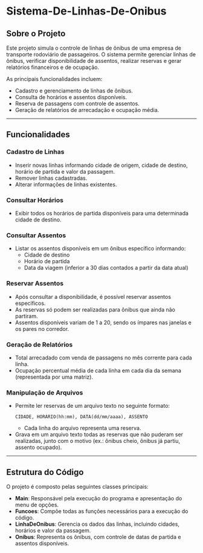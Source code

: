 # Sistema-De-Linhas-De-Onibus

## Sobre o Projeto

Este projeto simula o controle de linhas de ônibus de uma empresa de transporte rodoviário de passageiros. O sistema permite gerenciar linhas de ônibus, verificar disponibilidade de assentos, realizar reservas e gerar relatórios financeiros e de ocupação.

As principais funcionalidades incluem:
- Cadastro e gerenciamento de linhas de ônibus.
- Consulta de horários e assentos disponíveis.
- Reserva de passagens com controle de assentos.
- Geração de relatórios de arrecadação e ocupação média.

---

## Funcionalidades

### Cadastro de Linhas
- Inserir novas linhas informando cidade de origem, cidade de destino, horário de partida e valor da passagem.
- Remover linhas cadastradas.
- Alterar informações de linhas existentes.

### Consultar Horários
- Exibir todos os horários de partida disponíveis para uma determinada cidade de destino.

### Consultar Assentos
- Listar os assentos disponíveis em um ônibus específico informando:
  - Cidade de destino
  - Horário de partida
  - Data da viagem (inferior a 30 dias contados a partir da data atual)

### Reservar Assentos
- Após consultar a disponibilidade, é possível reservar assentos específicos.
- As reservas só podem ser realizadas para ônibus que ainda não partiram.
- Assentos disponíveis variam de 1 a 20, sendo os ímpares nas janelas e os pares no corredor.

### Geração de Relatórios
- Total arrecadado com venda de passagens no mês corrente para cada linha.
- Ocupação percentual média de cada linha em cada dia da semana (representada por uma matriz).

### Manipulação de Arquivos
- Permite ler reservas de um arquivo texto no seguinte formato:
    ```
    CIDADE, HORÁRIO(hh:mm), DATA(dd/mm/aaaa), ASSENTO
    ```
  - Cada linha do arquivo representa uma reserva.
- Grava em um arquivo texto todas as reservas que não puderam ser realizadas, junto com o motivo (ex.: ônibus cheio, ônibus já partiu, assento ocupado).

---

## Estrutura do Código

O projeto é composto pelas seguintes classes principais:

- **Main**: Responsável pela execução do programa e apresentação do menu de opções.
- **Funcoes**: Compõe todas as funções necessários para a execução do código.
- **LinhaDeOnibus**: Gerencia os dados das linhas, incluindo cidades, horários e valor da passagem.
- **Onibus**: Representa os ônibus, com controle de datas de partida e assentos disponíveis.
